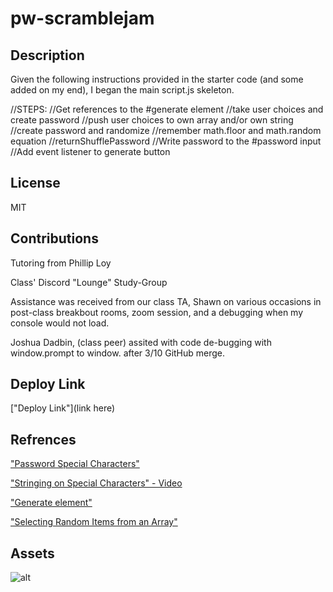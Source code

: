 # pw-scramblejam

## Description

Given the following instructions provided in the starter code (and some added on my end), I began the main script.js skeleton.


//STEPS:
//Get references to the #generate element
//take user choices and create password
//push user choices to own array and/or own string
//create password and randomize
//remember math.floor and math.random equation
//returnShufflePassword
//Write password to the #password input
//Add event listener to generate button




## License
MIT

## Contributions

Tutoring from Phillip Loy

Class' Discord "Lounge" Study-Group

Assistance was received from our class TA, Shawn on various occasions in post-class breakbout rooms, zoom session, and a debugging when my console would not load.

Joshua Dadbin, (class peer) assited with code de-bugging with window.prompt to window. after 3/10 GitHub merge.


## Deploy Link
["Deploy Link"](link here)

## Refrences
["Password Special Characters"](https://owasp.org/www-community/password-special-characters)

["Stringing on Special Characters" - Video](https://youtu.be/PRmTHiwTvts)

["Generate element"](https://developer.mozilla.org/en-US/docs/Web/API/Document/createElement)

["Selecting Random Items from an Array"](https://css-tricks.com/snippets/javascript/select-random-item-array/)


## Assets

![alt](linkhere)